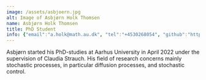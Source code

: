 ```yaml
---
image: /assets/asbjoern.jpg
alt: Image of Asbjørn Holk Thomsen
name: Asbjørn Holk Thomsen
title: PhD Student
info: {"email":"a.holk@math.au.dk", "tel":"+4530268054", "github":"https://github.com/asbjornholk"}
---
```

Asbjørn started his PhD-studies at Aarhus University in April 2022 under the supervision of Claudia Strauch.
His field of research concerns mainly stochastic processes, in particular diffusion processes, and stochastic control.
